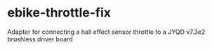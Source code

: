 # ebike-throttle-fix
Adapter for connecting a hall effect sensor throttle to a JYQD v7.3e2 brushless driver board
